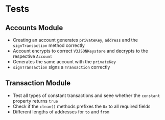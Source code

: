 # Tests

## Accounts Module

- Creating an account generates `privateKey`, `address` and the `signTransaction` method correctly
- Account encrypts to correct `V3JSONKeystore` and decrypts to the respective `Account`
- Generates the same account with the `privateKey`
- `signTransaction` signs a `Transaction` correctly


## Transaction Module

- Test all types of constant transactions and seee whether the `constant` property returns `true`
- Check if the `clean()` methods prefixes the `0x` to all required fields
- Different lengths of addresses for `to` and `from`